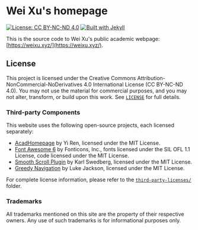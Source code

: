 # Wei Xu's homepage

[![License: CC BY-NC-ND 4.0](https://img.shields.io/badge/License-CC%20BY--NC--ND%204.0-lightgrey.svg)](https://creativecommons.org/licenses/by-nc-nd/4.0/) [![Built with Jekyll](https://img.shields.io/badge/built%20with-Jekyll-55b8d3.svg)](https://jekyllrb.com/)

This is the source code to Wei Xu's public academic webpage: [https://weixu.xyz/](https://weixu.xyz/).

## License

This project is licensed under the Creative Commons Attribution-NonCommercial-NoDerivatives 4.0 International License (CC BY-NC-ND 4.0). You may not use the material for commercial purposes, and you may not alter, transform, or build upon this work. See [`LICENSE`](LICENSE) for full details.

### Third-party Components

This website uses the following open-source projects, each licensed separately:

- [AcadHomepage](https://github.com/RayeRen/acad-homepage.github.io) by Yi Ren, licensed under the MIT License.
- [Font Awesome 6](https://fontawesome.com/) by Fonticons, Inc., fonts licensed under the SIL OFL 1.1 License, code licensed under the MIT License.
- [Smooth Scroll Plugin](https://github.com/kswedberg/jquery-smooth-scroll) by Karl Swedberg, licensed under the MIT License.
- [Greedy Navigation](https://github.com/lukejacksonn/GreedyNav) by Luke Jackson, licensed under the MIT License.

For complete license information, please refer to the [`third-party-licenses/`](third-party-licenses/) folder. 

### Trademarks

All trademarks mentioned on this site are the property of their respective owners. Any use of such trademarks is for informational purposes only.
